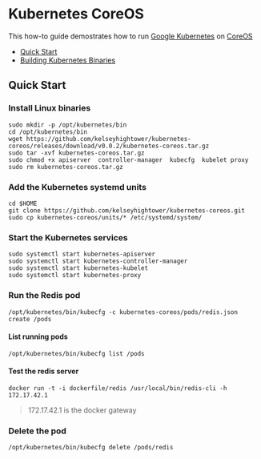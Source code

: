 # Kubernetes CoreOS

This how-to guide demostrates how to run [Google Kubernetes](https://github.com/GoogleCloudPlatform/kubernetes) on [CoreOS](https://coreos.com)

- [Quick Start](#quick-start)
- [Building Kubernetes Binaries](docs/build.md)

## Quick Start

### Install Linux binaries

```
sudo mkdir -p /opt/kubernetes/bin
cd /opt/kubernetes/bin
wget https://github.com/kelseyhightower/kubernetes-coreos/releases/download/v0.0.2/kubernetes-coreos.tar.gz
sudo tar -xvf kubernetes-coreos.tar.gz
sudo chmod +x apiserver  controller-manager  kubecfg  kubelet proxy
sudo rm kubernetes-coreos.tar.gz
```

### Add the Kubernetes systemd units

```
cd $HOME
git clone https://github.com/kelseyhightower/kubernetes-coreos.git
sudo cp kubernetes-coreos/units/* /etc/systemd/system/
```

### Start the Kubernetes services

```
sudo systemctl start kubernetes-apiserver
sudo systemctl start kubernetes-controller-manager
sudo systemctl start kubernetes-kubelet
sudo systemctl start kubernetes-proxy
```

### Run the Redis pod

```
/opt/kubernetes/bin/kubecfg -c kubernetes-coreos/pods/redis.json create /pods
```

#### List running pods

```
/opt/kubernetes/bin/kubecfg list /pods
```

#### Test the redis server

```
docker run -t -i dockerfile/redis /usr/local/bin/redis-cli -h 172.17.42.1
```

> 172.17.42.1 is the docker gateway

### Delete the pod

```
/opt/kubernetes/bin/kubecfg delete /pods/redis
```

